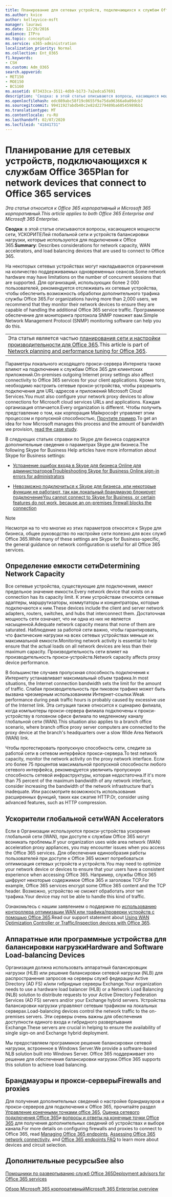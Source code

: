 ```yaml
---
title: Планирование для сетевых устройств, подключающихся к службам Office 365
ms.author: kvice
author: kelleyvice-msft
manager: laurawi
ms.date: 12/29/2016
audience: ITPro
ms.topic: conceptual
ms.service: o365-administration
localization_priority: Normal
ms.collection: Ent_O365
f1.keywords:
- CSH
ms.custom: Adm_O365
search.appverid:
- MET150
- MOE150
- BCS160
ms.assetid: 073433ca-3511-4db9-b173-7a2edca57691
description: 'Сводка: в этой статье описываются вопросы, касающиеся мощности сети, ускорителей глобальной сети и устройств балансировки нагрузки, которые используются для подключения к Office 365.'
ms.openlocfilehash: edc089abc58f19c0655f9a75da96366a0a09dcb7
ms.sourcegitcommit: 99411927abdb40c2e82d2279489ba60545989bb1
ms.translationtype: MT
ms.contentlocale: ru-RU
ms.lasthandoff: 02/07/2020
ms.locfileid: "41841731"
---
```

# <a name="plan-for-network-devices-that-connect-to-office-365-services"></a><span data-ttu-id="f1c29-103">Планирование для сетевых устройств, подключающихся к службам Office 365</span><span class="sxs-lookup"><span data-stu-id="f1c29-103">Plan for network devices that connect to Office 365 services</span></span>

<span data-ttu-id="f1c29-104">*Эта статья относится к Office 365 корпоративный и Microsoft 365 корпоративный.*</span><span class="sxs-lookup"><span data-stu-id="f1c29-104">*This article applies to both Office 365 Enterprise and Microsoft 365 Enterprise.*</span></span>
  
<span data-ttu-id="f1c29-105">**Сводка**: в этой статье описываются вопросы, касающиеся мощности сети, УСКОРИТЕЛей глобальной сети и устройств балансировки нагрузки, которые используются для подключения к Office 365.</span><span class="sxs-lookup"><span data-stu-id="f1c29-105">**Summary**: Describes considerations for network capacity, WAN accelerators, and load balancing devices that are used to connect to Office 365.</span></span>

<span data-ttu-id="f1c29-106">На некоторых сетевых устройствах могут накладываются ограничения на количество поддерживаемых одновременных сеансов.</span><span class="sxs-lookup"><span data-stu-id="f1c29-106">Some network hardware may have limitations on the number of concurrent sessions that are supported.</span></span> <span data-ttu-id="f1c29-107">Для организаций, использующих более 2 000 пользователей, рекомендуется отслеживать их сетевые устройства, чтобы обеспечить возможность обработки дополнительного трафика службы Office 365.</span><span class="sxs-lookup"><span data-stu-id="f1c29-107">For organizations having more than 2,000 users, we recommend that they monitor their network devices to ensure they are capable of handling the additional Office 365 service traffic.</span></span> <span data-ttu-id="f1c29-108">Программное обеспечение для мониторинга протокола SNMP поможет вам.</span><span class="sxs-lookup"><span data-stu-id="f1c29-108">Simple Network Management Protocol (SNMP) monitoring software can help you do this.</span></span>

||
|:-----|
| <span data-ttu-id="f1c29-109">Эта статья является частью [планирования сети и настройки производительности для Office 365](https://aka.ms/tune).</span><span class="sxs-lookup"><span data-stu-id="f1c29-109">This article is part of [Network planning and performance tuning for Office 365](https://aka.ms/tune).</span></span>|

<span data-ttu-id="f1c29-110">Параметры локального исходящего прокси-сервера Интернета также влияют на подключение к службам Office 365 для клиентских приложений.</span><span class="sxs-lookup"><span data-stu-id="f1c29-110">On-premises outgoing Internet proxy settings also affect connectivity to Office 365 services for your client applications.</span></span> <span data-ttu-id="f1c29-111">Кроме того, необходимо настроить сетевые прокси-устройства, чтобы разрешить подключения для URL-адресов и приложений Microsoft Cloud Services.</span><span class="sxs-lookup"><span data-stu-id="f1c29-111">You must also configure your network proxy devices to allow connections for Microsoft cloud services URLs and applications.</span></span> <span data-ttu-id="f1c29-112">Каждая организация отличается.</span><span class="sxs-lookup"><span data-stu-id="f1c29-112">Every organization is different.</span></span> <span data-ttu-id="f1c29-113">Чтобы получить представление о том, как корпорация Майкрософт управляет этим процессом и пропускной способностью, [Прочтите пример](https://www.microsoft.com/itshowcase/Article/Content/631/Optimizing-network-performance-for-Microsoft-Office-365).</span><span class="sxs-lookup"><span data-stu-id="f1c29-113">To get an idea for how Microsoft manages this process and the amount of bandwidth we provision, [read the case study](https://www.microsoft.com/itshowcase/Article/Content/631/Optimizing-network-performance-for-Microsoft-Office-365).</span></span>
  
<span data-ttu-id="f1c29-114">В следующих статьях справки по Skype для бизнеса содержатся дополнительные сведения о параметрах Skype для бизнеса.</span><span class="sxs-lookup"><span data-stu-id="f1c29-114">The following Skype for Business Help articles have more information about Skype for Business settings:</span></span>
  
- [<span data-ttu-id="f1c29-115">Устранение ошибок входа в Skype для бизнеса Online для администраторов</span><span class="sxs-lookup"><span data-stu-id="f1c29-115">Troubleshooting Skype for Business Online sign-in errors for administrators</span></span>](https://docs.microsoft.com/skypeforbusiness/set-up-skype-for-business-online/troubleshooting-sign-in-errors-for-admins)

- [<span data-ttu-id="f1c29-116">Невозможно подключиться к Skype для бизнеса, или некоторые функции не работают, так как локальный брандмауэр блокирует подключение</span><span class="sxs-lookup"><span data-stu-id="f1c29-116">You cannot connect to Skype for Business, or certain features do not work, because an on-premises firewall blocks the connection</span></span>](https://go.microsoft.com/fwlink/p/?LinkID=243625)

> [!NOTE]
> <span data-ttu-id="f1c29-117">Несмотря на то что многие из этих параметров относятся к Skype для бизнеса, общее руководство по настройке сети полезно для всех служб Office 365.</span><span class="sxs-lookup"><span data-stu-id="f1c29-117">While many of these settings are Skype for Business-specific, the general guidance on network configuration is useful for all Office 365 services.</span></span>
  
## <a name="determining-network-capacity"></a><span data-ttu-id="f1c29-118">Определение емкости сети</span><span class="sxs-lookup"><span data-stu-id="f1c29-118">Determining Network Capacity</span></span>

<span data-ttu-id="f1c29-119">Все сетевые устройства, существующие для подключения, имеют предельное значение емкости.</span><span class="sxs-lookup"><span data-stu-id="f1c29-119">Every network device that exists on a connection has its capacity limit.</span></span> <span data-ttu-id="f1c29-120">К этим устройствам относятся сетевые адаптеры, маршрутизаторы, коммутаторы и концентраторы, которые подключаются к ним.</span><span class="sxs-lookup"><span data-stu-id="f1c29-120">These devices include the client and server network adapters, routers, switches, and hubs that interconnect them.</span></span> <span data-ttu-id="f1c29-121">Достаточная мощность сети означает, что ни одна из них не является насыщенной.</span><span class="sxs-lookup"><span data-stu-id="f1c29-121">Adequate network capacity means that none of them are saturated.</span></span> <span data-ttu-id="f1c29-122">Наблюдение за работой сети важно, чтобы гарантировать, что фактические нагрузки на всех сетевых устройствах меньше их максимальной емкости.</span><span class="sxs-lookup"><span data-stu-id="f1c29-122">Monitoring network activity is essential to help ensure that the actual loads on all network devices are less than their maximum capacity.</span></span> <span data-ttu-id="f1c29-123">Производительность сети влияет на производительность прокси-устройств.</span><span class="sxs-lookup"><span data-stu-id="f1c29-123">Network capacity affects proxy device performance.</span></span>
  
<span data-ttu-id="f1c29-124">В большинстве случаев пропускная способность подключения к Интернету устанавливает максимальный объем трафика.</span><span class="sxs-lookup"><span data-stu-id="f1c29-124">In most situations, the Internet connection bandwidth sets the limit for the amount of traffic.</span></span> <span data-ttu-id="f1c29-125">Слабая производительность при пиковом трафике может быть вызвана чрезмерным использованием Интернет-ссылки.</span><span class="sxs-lookup"><span data-stu-id="f1c29-125">Weak performance during peak traffic hours is probably caused by excessive use of the Internet link.</span></span> <span data-ttu-id="f1c29-126">Эта ситуация также относится к сценарию филиала, когда компьютеры прокси-сервера филиала подключены к прокси-устройству в головном офисе филиала по медленному каналу глобальной сети (WAN).</span><span class="sxs-lookup"><span data-stu-id="f1c29-126">This situation also applies to a branch office scenario, where branch office proxy server computers are connected to the proxy device at the branch's headquarters over a slow Wide Area Network (WAN) link.</span></span>
  
<span data-ttu-id="f1c29-127">Чтобы протестировать пропускную способность сети, следите за работой сети в сетевом интерфейсе прокси-сервера.</span><span class="sxs-lookup"><span data-stu-id="f1c29-127">To test network capacity, monitor the network activity on the proxy network interface.</span></span> <span data-ttu-id="f1c29-128">Если это более 75 процентов максимальной пропускной способности любого сетевого интерфейса, рекомендуется увеличить пропускную способность сетевой инфраструктуры, которая недостаточна.</span><span class="sxs-lookup"><span data-stu-id="f1c29-128">If it's more than 75 percent of the maximum bandwidth of any network interface, consider increasing the bandwidth of the network infrastructure that's inadequate.</span></span> <span data-ttu-id="f1c29-129">Или рассмотрите возможность использования расширенных функций, таких как сжатие HTTP.</span><span class="sxs-lookup"><span data-stu-id="f1c29-129">Or, consider using advanced features, such as HTTP compression.</span></span>
  
## <a name="wan-accelerators"></a><span data-ttu-id="f1c29-130">Ускорители глобальной сети</span><span class="sxs-lookup"><span data-stu-id="f1c29-130">WAN Accelerators</span></span>

<span data-ttu-id="f1c29-131">Если в Организации используются прокси-устройства ускорения глобальной сети (WAN), при доступе к службам Office 365 могут возникать проблемы.</span><span class="sxs-lookup"><span data-stu-id="f1c29-131">If your organization uses wide area network (WAN) acceleration proxy appliances, you may encounter issues when you access the Office 365 services.</span></span> <span data-ttu-id="f1c29-132">Для обеспечения единообразия работы пользователей при доступе к Office 365 может потребоваться оптимизация сетевых устройств и устройств.</span><span class="sxs-lookup"><span data-stu-id="f1c29-132">You may need to optimize your network device or devices to ensure that your users have a consistent experience when accessing Office 365.</span></span> <span data-ttu-id="f1c29-133">Например, службы Office 365 шифруют некоторые содержимое Office 365 и заголовок TCP.</span><span class="sxs-lookup"><span data-stu-id="f1c29-133">For example, Office 365 services encrypt some Office 365 content and the TCP header.</span></span> <span data-ttu-id="f1c29-134">Возможно, устройство не сможет обработать этот тип трафика.</span><span class="sxs-lookup"><span data-stu-id="f1c29-134">Your device may not be able to handle this kind of traffic.</span></span>
  
<span data-ttu-id="f1c29-135">Ознакомьтесь с нашим заявлением о поддержке по [использованию контроллера оптимизации WAN или трафика/проверки устройств с помощью Office 365](https://support.microsoft.com/kb/2690045).</span><span class="sxs-lookup"><span data-stu-id="f1c29-135">Read our support statement about [Using WAN Optimization Controller or Traffic/Inspection devices with Office 365](https://support.microsoft.com/kb/2690045).</span></span>
  
## <a name="hardware-and-software-load-balancing-devices"></a><span data-ttu-id="f1c29-136">Аппаратные или программные устройства для балансировки нагрузки</span><span class="sxs-lookup"><span data-stu-id="f1c29-136">Hardware and Software Load-balancing Devices</span></span>

<span data-ttu-id="f1c29-137">Организация должна использовать аппаратный балансировщик нагрузки (HLB) или решение балансировки сетевой нагрузки (NLB) для распространения запросов на серверы служб федерации Active Directory (AD FS) и/или гибридные серверы Exchange.</span><span class="sxs-lookup"><span data-stu-id="f1c29-137">Your organization needs to use a hardware load balancer (HLB) or a Network Load Balancing (NLB) solution to distribute requests to your Active Directory Federation Services (AD FS) servers and/or your Exchange hybrid servers.</span></span> <span data-ttu-id="f1c29-138">Устройства балансировки нагрузки управляют сетевым трафиком на локальных серверах.</span><span class="sxs-lookup"><span data-stu-id="f1c29-138">Load-balancing devices control the network traffic to the on-premises servers.</span></span> <span data-ttu-id="f1c29-139">Эти серверы очень важны для обеспечения доступности единого входа и гибридного развертывания Exchange.</span><span class="sxs-lookup"><span data-stu-id="f1c29-139">These servers are crucial in helping to ensure the availability of single sign-on and Exchange hybrid deployment.</span></span>
  
<span data-ttu-id="f1c29-140">Мы предоставляем программное решение балансировки сетевой нагрузки, встроенное в Windows Server.</span><span class="sxs-lookup"><span data-stu-id="f1c29-140">We provide a software-based NLB solution built into Windows Server.</span></span> <span data-ttu-id="f1c29-141">Office 365 поддерживает это решение для обеспечения балансировки нагрузки.</span><span class="sxs-lookup"><span data-stu-id="f1c29-141">Office 365 supports this solution to achieve load balancing.</span></span>
  
## <a name="firewalls-and-proxies"></a><span data-ttu-id="f1c29-142">Брандмауэры и прокси-серверы</span><span class="sxs-lookup"><span data-stu-id="f1c29-142">Firewalls and proxies</span></span>

<span data-ttu-id="f1c29-143">Для получения дополнительных сведений о настройке брандмауэров и прокси-серверов для подключения к Office 365, прочитайте раздел [Управление конечными точками office 365](https://support.office.com/article/99cab9d4-ef59-4207-9f2b-3728eb46bf9a), [Оценка сетевого подключения Office 365](assessing-network-connectivity.md)и [вопросы и ответы на конечные точки Office 365](https://support.office.com/article/d4088321-1c89-4b96-9c99-54c75cae2e6d) для получения дополнительных сведений об устройствах и выборе канала.</span><span class="sxs-lookup"><span data-stu-id="f1c29-143">For more details on configuring firewalls and proxies to connect to Office 365, read [Managing Office 365 endpoints](https://support.office.com/article/99cab9d4-ef59-4207-9f2b-3728eb46bf9a), [Assessing Office 365 network connectivity](assessing-network-connectivity.md), and [Office 365 endpoints FAQ](https://support.office.com/article/d4088321-1c89-4b96-9c99-54c75cae2e6d) to learn more about devices and circuit selection.</span></span>
  
## <a name="see-also"></a><span data-ttu-id="f1c29-144">Дополнительные ресурсы</span><span class="sxs-lookup"><span data-stu-id="f1c29-144">See also</span></span>

[<span data-ttu-id="f1c29-145">Помощники по развертыванию служб Office 365</span><span class="sxs-lookup"><span data-stu-id="f1c29-145">Deployment advisors for Office 365 services</span></span>](deployment-advisors-for-office-365.md)

[<span data-ttu-id="f1c29-146">Обзор Microsoft 365 корпоративный</span><span class="sxs-lookup"><span data-stu-id="f1c29-146">Microsoft 365 Enterprise overview</span></span>](https://docs.microsoft.com/microsoft-365/enterprise/microsoft-365-overview)
